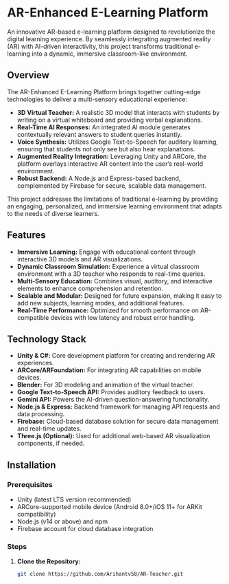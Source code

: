 # AR-Enhanced E-Learning Platform

An innovative AR-based e-learning platform designed to revolutionize the digital learning experience. By seamlessly integrating augmented reality (AR) with AI-driven interactivity, this project transforms traditional e-learning into a dynamic, immersive classroom-like environment.

## Overview

The AR-Enhanced E-Learning Platform brings together cutting-edge technologies to deliver a multi-sensory educational experience:
- **3D Virtual Teacher:** A realistic 3D model that interacts with students by writing on a virtual whiteboard and providing verbal explanations.
- **Real-Time AI Responses:** An integrated AI module generates contextually relevant answers to student queries instantly.
- **Voice Synthesis:** Utilizes Google Text-to-Speech for auditory learning, ensuring that students not only see but also hear explanations.
- **Augmented Reality Integration:** Leveraging Unity and ARCore, the platform overlays interactive AR content into the user’s real-world environment.
- **Robust Backend:** A Node.js and Express-based backend, complemented by Firebase for secure, scalable data management.

This project addresses the limitations of traditional e-learning by providing an engaging, personalized, and immersive learning environment that adapts to the needs of diverse learners.

## Features

- **Immersive Learning:** Engage with educational content through interactive 3D models and AR visualizations.
- **Dynamic Classroom Simulation:** Experience a virtual classroom environment with a 3D teacher who responds to real-time queries.
- **Multi-Sensory Education:** Combines visual, auditory, and interactive elements to enhance comprehension and retention.
- **Scalable and Modular:** Designed for future expansion, making it easy to add new subjects, learning modes, and additional features.
- **Real-Time Performance:** Optimized for smooth performance on AR-compatible devices with low latency and robust error handling.

## Technology Stack

- **Unity & C#:** Core development platform for creating and rendering AR experiences.
- **ARCore/ARFoundation:** For integrating AR capabilities on mobile devices.
- **Blender:** For 3D modeling and animation of the virtual teacher.
- **Google Text-to-Speech API:** Provides auditory feedback to users.
- **Gemini API:** Powers the AI-driven question-answering functionality.
- **Node.js & Express:** Backend framework for managing API requests and data processing.
- **Firebase:** Cloud-based database solution for secure data management and real-time updates.
- **Three.js (Optional):** Used for additional web-based AR visualization components, if needed.

## Installation

### Prerequisites
- Unity (latest LTS version recommended)
- ARCore-supported mobile device (Android 8.0+/iOS 11+ for ARKit compatibility)
- Node.js (v14 or above) and npm
- Firebase account for cloud database integration

### Steps
1. **Clone the Repository:**
   ```bash
   git clone https://github.com/Arihantv58/AR-Teacher.git
